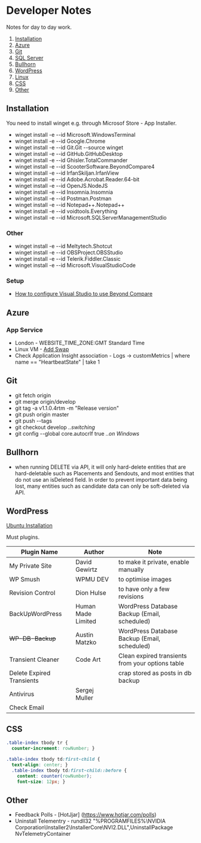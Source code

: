# Developer Notes
Notes for day to day work.

1. [Installation](#installation)
1. [Azure](#azure)
1. [Git](#git)
1. [SQL Server](sql-server.md)
1. [Bullhorn](#bullhorn)
1. [WordPress](#wordpress)
1. [Linux](linux.md)
1. [CSS](#css)
1. [Other](#other)

## Installation
You need to install winget e.g. through Microsof Store - App Installer.

- winget install -e --id Microsoft.WindowsTerminal
- winget install -e --id Google.Chrome
- winget install -e --id Git.Git --source winget
- winget install -e --id GitHub.GitHubDesktop
- winget install -e --id Ghisler.TotalCommander
- winget install -e --id ScooterSoftware.BeyondCompare4
- winget install -e --id IrfanSkiljan.IrfanView
- winget install -e --id Adobe.Acrobat.Reader.64-bit
- winget install -e --id OpenJS.NodeJS
- winget install -e --id Insomnia.Insomnia
- winget install -e --id Postman.Postman
- winget install -e --id Notepad++.Notepad++
- winget install -e --id voidtools.Everything
- winget install -e --id Microsoft.SQLServerManagementStudio

### Other  
- winget install -e --id Meltytech.Shotcut
- winget install -e --id OBSProject.OBSStudio
- winget install -e --id Telerik.Fiddler.Classic
- winget install -e --id Microsoft.VisualStudioCode

### Setup
- [How to configure Visual Studio to use Beyond Compare](https://stackoverflow.com/questions/4466238/how-to-configure-visual-studio-to-use-beyond-compare)

## Azure
### App Service
- London - WEBSITE_TIME_ZONE:GMT Standard Time
- Linux VM - [Add Swap](https://support.microsoft.com/en-gb/help/4010058/how-to-add-a-swap-file-in-linux-azure-virtual-machines)
- Check Application Insight association - Logs -> customMetrics | where name == "HeartbeatState" | take 1

## Git
- git fetch origin
- git merge origin/develop
- git tag -a v1.1.0.4rtm -m "Release version"
- git push origin master
- git push --tags
- git checkout develop *..switching*
- git config --global core.autocrlf true *..on Windows*

## Bullhorn
- when running DELETE via API, it will only hard-delete entities that are hard-deletable such as Placements and Sendouts, and most entities that do not use an isDeleted field. In order to prevent important data being lost, many entities such as candidate data can only be soft-deleted via API.

## WordPress

[Ubuntu Installation](https://websiteforstudents.com/install-wordpress-on-ubuntu-16-04-17-10-18-04-with-apache2-mariadb-php-7-2-and-lets-encrypt-ssl-tls/)

Must plugins.

Plugin Name | Author | Note
---|---|---
My Private Site | David Gewirtz | to make it private, enable manually
WP Smush | WPMU DEV | to optimise images
Revision Control | Dion Hulse | to have only a few revisions
BackUpWordPress | Human Made Limited | WordPress Database Backup (Email, scheduled)
~~WP-DB-Backup~~ | Austin Matzko | WordPress Database Backup  (Email, scheduled)
Transient Cleaner | Code Art | Clean expired transients from your options table
Delete Expired Transients || crap stored as posts in db backup
Antivirus | Sergej Muller |
Check Email | |

## CSS
```css
.table-index tbody tr {
  counter-increment: rowNumber; }

.table-index tbody td:first-child {
  text-align: center; }
  .table-index tbody td:first-child::before {
    content: counter(rowNumber);
    font-size: 12px; }
```

## Other
- Feedback Polls - [HotJjar] (https://www.hotjar.com/polls)
- Uninstall Telementry - rundll32 "%PROGRAMFILES%\NVIDIA Corporation\Installer2\InstallerCore\NVI2.DLL",UninstallPackage NvTelemetryContainer
